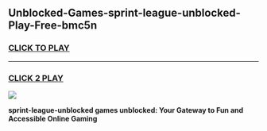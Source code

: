 
## Unblocked-Games-sprint-league-unblocked-Play-Free-bmc5n
<h3>
<a href="https://premium76.site?title=sprint-league-unblocked&ref=12A">CLICK TO PLAY</a></h3>
<hr>

<h3>
<a href="https://premium76.site?title=sprint-league-unblocked&ref=12A">CLICK 2 PLAY</a>
  
</h3>

<a href="https://premium76.site?title=sprint-league-unblocked&ref=12A"><img src="https://clearcache.store/games.png"></a>


**sprint-league-unblocked games unblocked: Your Gateway to Fun and Accessible Online Gaming**

